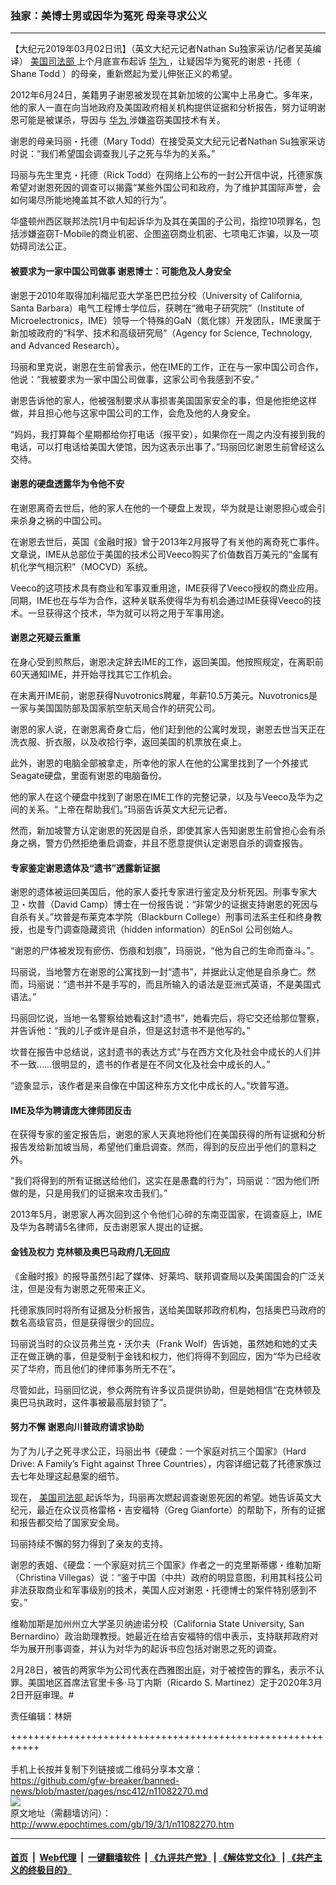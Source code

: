 ### 独家：美博士男或因华为冤死 母亲寻求公义
------------------------

<p>
 【大纪元2019年03月02日讯】（英文大纪元记者Nathan Su独家采访/记者吴英编译）
 <a href="http://www.epochtimes.com/gb/tag/%E7%BE%8E%E5%9B%BD%E5%8F%B8%E6%B3%95%E9%83%A8.html">
  美国司法部
 </a>
 上个月底宣布起诉
 <a href="http://www.epochtimes.com/gb/tag/%E5%8D%8E%E4%B8%BA.html">
  华为
 </a>
 ，让疑因华为冤死的谢恩・托德（
 <span lang="EN-US">
  Shane Todd
 </span>
 ）的母亲，重新燃起为爱儿伸张正义的希望。
</p>
<p>
 2012年6月24日，美籍男子谢恩被发现在其新加坡的公寓中上吊身亡。多年来，他的家人一直在向当地政府及美国政府相关机构提供证据和分析报告，努力证明谢恩可能是被谋杀，导因与
 <a href="http://www.epochtimes.com/gb/tag/%E5%8D%8E%E4%B8%BA.html">
  华为
 </a>
 涉嫌盗窃美国技术有关。
</p>
<p>
 谢恩的母亲玛丽・托德（Mary Todd）在接受英文大纪元记者Nathan Su独家采访时说：“我们希望国会调查我儿子之死与华为的关系。”
</p>
<p>
 玛丽与先生里克・托德（Rick Todd）在网络上公布的一封公开信中说，托德家族希望对谢恩死因的调查可以揭露“某些外国公司和政府，为了维护其国际声誉，会如何竭尽所能地掩盖其不欲人知的行为”。
</p>
<p>
 华盛顿州西区联邦法院1月中旬起诉华为及其在美国的子公司，指控10项罪名，包括涉嫌盗窃T-Mobile的商业机密、企图盗窃商业机密、七项电汇诈骗，以及一项妨碍司法公正。
</p>
<h4>
 被要求为一家中国公司做事 谢恩博士：可能危及人身安全
</h4>
<p>
 谢恩于2010年取得加利福尼亚大学圣巴巴拉分校（University of California, Santa Barbara）电气工程博士学位后，获聘在“微电子研究院”（Institute of Microelectronics，IME）领导一个特殊的GaN（氮化镓）开发团队，IME隶属于新加坡政府的“科学、技术和高级研究局”（Agency for Science, Technology, and Advanced Research）。
</p>
<p>
 玛丽和里克说，谢恩在生前曾表示，他在IME的工作，正在与一家中国公司合作，他说：“我被要求为一家中国公司做事，这家公司令我感到不安。”
</p>
<p>
 谢恩告诉他的家人，他被强制要求从事损害美国国家安全的事，但是他拒绝这样做，并且担心他与这家中国公司的工作，会危及他的人身安全。
</p>
<p>
 “妈妈，我打算每个星期都给你打电话（报平安），如果你在一周之内没有接到我的电话，可以打电话给美国大使馆，因为这表示出事了。”玛丽回忆谢恩生前曾经这么交待。
</p>
<h4>
 谢恩的硬盘透露华为令他不安
</h4>
<p>
 在谢恩离奇去世后，他的家人在他的一个硬盘上发现，华为就是让谢恩担心或会引来杀身之祸的中国公司。
</p>
<p>
 在谢恩去世后，英国《金融时报》曾于2013年2月报导了有关他的离奇死亡事件。文章说，IME从总部位于美国的技术公司Veeco购买了价值数百万美元的“金属有机化学气相沉积”（MOCVD）系统。
</p>
<p>
 Veeco的这项技术具有商业和军事双重用途，IME获得了Veeco授权的商业应用。同期，IME也在与华为合作，这种关联系使得华为有机会通过IME获得Veeco的技术。一旦获得这个技术，华为就可以将之用于军事用途。
</p>
<h4>
 谢恩之死疑云重重
</h4>
<p>
 在身心受到煎熬后，谢恩决定辞去IME的工作，返回美国。他按照规定，在离职前60天通知IME，并开始寻找其它工作机会。
</p>
<p>
 在未离开IME前，谢恩获得Nuvotronics聘雇，年薪10.5万美元。Nuvotronics是一家与美国国防部及国家航空航天局合作的研究公司。
</p>
<p>
 谢恩的家人说，在谢恩离奇身亡后，他们赶到他的公寓时发现，谢恩去世当天正在洗衣服、折衣服，以及收拾行李，返回美国的机票放在桌上。
</p>
<p>
 此外，谢恩的电脑全部被拿走，所幸他的家人在他的公寓里找到了一个外接式Seagate硬盘，里面有谢恩的电脑备份。
</p>
<p>
 他的家人在这个硬盘中找到了谢恩在IME工作的完整记录，以及与Veeco及华为之间的关系。“上帝在帮助我们。”玛丽告诉英文大纪元记者。
</p>
<p>
 然而，新加坡警方认定谢恩的死因是自杀，即使其家人告知谢恩生前曾担心会有杀身之祸，警方仍然拒绝重启调查，并且不愿意提供认定谢恩自杀的调查报告。
</p>
<h4>
 专家鉴定谢恩遗体及“遗书”透露新证据
</h4>
<p>
 谢恩的遗体被运回美国后，他的家人委托专家进行鉴定及分析死因。刑事专家大卫・坎普（David Camp）博士在一份报告说：“非常少的证据支持谢恩的死因与自杀有关。”坎普是布莱克本学院（Blackburn College）刑事司法系主任和终身教授，也是专门调查隐藏资讯（hidden information）的EnSol 公司创始人。
</p>
<p>
 “谢恩的尸体被发现有瘀伤、伤痕和划痕”，玛丽说，“他为自己的生命而奋斗。”。
</p>
<p>
 玛丽说，当地警方在谢恩的公寓找到一封“遗书”，并据此认定他是自杀身亡。然而，玛丽说：“遗书并不是手写的，而且所输入的语法是亚洲式英语，不是美国式语法。”
</p>
<p>
 玛丽回忆说，当地一名警察给她看这封“遗书”，她看完后，将它交还给那位警察，并告诉他：“我的儿子或许是自杀，但是这封遗书不是他写的。”
</p>
<p>
 坎普在报告中总结说，这封遗书的表达方式“与在西方文化及社会中成长的人们并不一致……很明显的，遗书的作者是在不同文化及社会中成长的人。”
</p>
<p>
 “迹象显示，该作者是来自像在中国这种东方文化中成长的人。”坎普写道。
</p>
<h4>
 IME及华为聘请庞大律师团反击
</h4>
<p>
 在获得专家的鉴定报告后，谢恩的家人天真地将他们在美国获得的所有证据和分析报告发给新加坡当局，希望他们重启调查。然而，得到的反应出乎他们的意料之外。
</p>
<p>
 “我们将得到的所有证据送给他们，这实在是愚蠢的行为”，玛丽说：“因为他们所做的是，只是用我们的证据来攻击我们。”
</p>
<p>
 2013年5月，谢恩家人再次回到这个令他们心碎的东南亚国家，在调查庭上，IME及华为各聘请5名律师，反击谢恩家人提出的证据。
</p>
<h4>
 金钱及权力 克林顿及奥巴马政府几无回应
</h4>
<p>
 《金融时报》的报导虽然引起了媒体、好莱坞、联邦调查局以及美国国会的广泛关注，但是没有为谢恩之死带来正义。
</p>
<p>
 托德家族同时将所有证据及分析报告，送给美国联邦政府机构，包括奥巴马政府的数名高级官员，但是获得很少的回应。
</p>
<p>
 玛丽说当时的众议员弗兰克・沃尔夫（Frank Wolf）告诉她，虽然她和她的丈夫正在做正确的事，但是受制于金钱和权力，他们将得不到回应，因为“华为已经收买了华府，而且他们的律师事务所无不在”。
</p>
<p>
 尽管如此，玛丽回忆说，参众两院有许多议员提供协助，但是她相信“在克林顿及奥巴马执政时，这件事被最高层封锁了”。
</p>
<h4>
 努力不懈 谢恩向川普政府请求协助
</h4>
<p>
 为了为儿子之死寻求公正，玛丽出书《硬盘：一个家庭对抗三个国家》（Hard Drive: A Family’s Fight against Three Countries），内容详细记载了托德家族过去七年处理这起悬案的细节。
</p>
<p>
 现在，
 <a href="http://www.epochtimes.com/gb/tag/%E7%BE%8E%E5%9B%BD%E5%8F%B8%E6%B3%95%E9%83%A8.html">
  美国司法部
 </a>
 起诉华为，玛丽再次燃起调查谢恩死因的希望。她告诉英文大纪元，最近在众议员格雷格・吉安福特（Greg Gianforte）的帮助下，所有的证据和报告都交给了国家安全局。
</p>
<p>
 玛丽持续不懈的努力得到了亲友的支持。
</p>
<p>
 谢恩的表姐、《硬盘：一个家庭对抗三个国家》作者之一的克里斯蒂娜・维勒加斯（Christina Villegas）说：“鉴于中国（中共）政府的明显意图，利用其科技公司非法获取商业和军事级别的技术，美国人应对谢恩・托德博士的案件特别感到不安。”
</p>
<p>
 维勒加斯是加州州立大学圣贝纳迪诺分校（California State University, San Bernardino）政治助理教授。她最近在给吉安福特的信中表示，支持联邦政府对华为展开刑事调查，并认为对华为的起诉书应包括对谢恩之死的调查。
</p>
<p>
 2月28日，被告的两家华为公司代表在西雅图出庭，对于被控告的罪名，表示不认罪。美国地区首席法官里卡多‧马丁内斯（Ricardo S. Martinez）定于2020年3月2日开庭审理。#
</p>
<p>
 责任编辑：林妍
</p>

+++++++++++++++++++++++++++++++++++++++++++++++++++++++++++<br/><br/>
手机上长按并复制下列链接或二维码分享本文章：<br/>
https://github.com/gfw-breaker/banned-news/blob/master/pages/nsc412/n11082270.md <br/>
<a href='https://github.com/gfw-breaker/banned-news/blob/master/pages/nsc412/n11082270.md'><img src='https://github.com/gfw-breaker/banned-news/blob/master/pages/nsc412/n11082270.md.png'/></a> <br/>
原文地址（需翻墙访问）：http://www.epochtimes.com/gb/19/3/1/n11082270.htm


------------------------
#### [首页](https://github.com/gfw-breaker/banned-news/blob/master/README.md) &nbsp;|&nbsp; [Web代理](https://github.com/labour-camp/helloworld) &nbsp;|&nbsp; [一键翻墙软件](https://github.com/gfw-breaker/nogfw/blob/master/README.md) &nbsp;| [《九评共产党》](https://github.com/gfw-breaker/9ping.md/blob/master/README.md#九评之一评共产党是什么) | [《解体党文化》](https://github.com/gfw-breaker/jtdwh.md/blob/master/README.md) | [《共产主义的终极目的》](https://github.com/gfw-breaker/gczydzjmd.md/blob/master/README.md)

